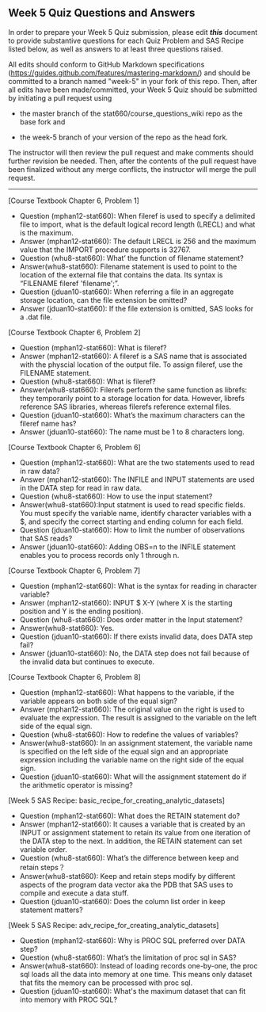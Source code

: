
## Week 5 Quiz Questions and Answers

In order to prepare your Week 5 Quiz submission, please edit ***this*** document to provide substantive questions for each Quiz Problem and SAS Recipe listed below, as well as answers to at least three questions raised.

All edits should conform to GitHub Markdown specifications (https://guides.github.com/features/mastering-markdown/) and should be committed to a branch named "week-5" in your fork of this repo. Then, after all edits have been made/committed, your Week 5 Quiz should be submitted by initiating a pull request using

- the master branch of the stat660/course_questions_wiki repo as the base fork and

- the week-5 branch of your version of the repo as the head fork.

The instructor will then review the pull request and make comments should further revision be needed. Then, after the contents of the pull request have been finalized without any merge conflicts, the instructor will merge the pull request.



********************************************************************************



[Course Textbook Chapter 6, Problem 1]
- Question (mphan12-stat660): When fileref is used to specify a delimited file to import, what is the default logical record length (LRECL) and what is the maximum.
- Answer (mphan12-stat660): The default LRECL is 256 and the maximum value that the IMPORT procedure supports is 32767.
- Question (whu8-stat660): What’ the function of filename statement?
- Answer(whu8-stat660): Filename statement is used to point to the location of the external file that contains the data. Its syntax is “FILENAME fileref 'filename';”.
- Question (jduan10-stat660): When referring a file in an aggregate storage location, can the file extension be omitted?
- Answer (jduan10-stat660): If the file extension is omitted, SAS looks for a .dat file.



[Course Textbook Chapter 6, Problem 2]
- Question (mphan12-stat660): What is fileref?
- Answer (mphan12-stat660): A fileref is a SAS name that is associated with the physcial location of the output file. To assign fileref, use the FILENAME statement.
- Question (whu8-stat660): What is fileref?
- Answer(whu8-stat660): Filerefs perform the same function as librefs: they temporarily point to a storage location for data. However, librefs reference SAS libraries, whereas filerefs reference external files.
- Question (jduan10-stat660): What’s the maximum characters can the fileref name has?
- Answer (jduan10-stat660): The name must be 1 to 8 characters long.



[Course Textbook Chapter 6, Problem 6]
- Question (mphan12-stat660): What are the two statements used to read in raw data?
- Answer (mphan12-stat660): The INFILE and INPUT statements are used in the DATA step for read in raw data.
- Question (whu8-stat660): How to use the input statement?
- Answer(whu8-stat660):Input statment is used to read specific fields. You must specify the variable name, identify character variables with a $, and specify the correct starting and ending column for each field. 
- Question (jduan10-stat660): How to limit the number of observations that SAS reads?
- Answer (jduan10-stat660): Adding OBS=n to the INFILE statement enables you to process records only 1 through n.



[Course Textbook Chapter 6, Problem 7]
- Question (mphan12-stat660): What is the syntax for reading in character variable?
- Answer (mphan12-stat660): INPUT <VARIABLE> $ X-Y (where X is the starting position and Y is the ending position).
- Question (whu8-stat660): Does order matter in the Input statement?
- Answer(whu8-stat660): Yes.
- Question (jduan10-stat660): If there exists invalid data, does DATA step fail?
- Answer (jduan10-stat660): No, the DATA step does not fail because of the invalid data but continues to execute.



[Course Textbook Chapter 6, Problem 8]
- Question (mphan12-stat660): What happens to the variable, if the variable appears on both side of the equal sign?
- Answer (mphan12-stat660): The original value on the right is used to evaluate the expression. The result is assigned to the variable on the left side of the equal sign.
- Question (whu8-stat660): How to redefine the values of variables?
- Answer(whu8-stat660): In an assignment statement, the variable name is specified on the left side of the equal sign and an appropriate expression including the variable name on the right side of the equal sign.
- Question (jduan10-stat660): What will the assignment statement do if the arithmetic operator is missing?



[Week 5 SAS Recipe: basic_recipe_for_creating_analytic_datasets]
- Question (mphan12-stat660): What does the RETAIN statement do?
- Answer (mphan12-stat660): It causes a variable that is created by an INPUT or assignment statement to retain its value from one iteration of the DATA step to the next. In addition, the RETAIN statement can set variable order.
- Question (whu8-stat660): What’s the difference between keep and retain steps？
- Answer(whu8-stat660): Keep and retain steps modify by different aspects of the program data vector aka the PDB that SAS uses to compile and execute a data stuff.
- Question (jduan10-stat660): Does the column list order in keep statement matters?



[Week 5 SAS Recipe: adv_recipe_for_creating_analytic_datasets]
- Question (mphan12-stat660): Why is PROC SQL preferred over DATA step?
- Question (whu8-stat660): What’s the limitation of proc sql in SAS?
- Answer(whu8-stat660): Instead of loading records one-by-one, the proc sql loads all the data into memory at one time. This means only dataset that fits the memory can be processed with proc sql.
- Question (jduan10-stat660): What's the maximum dataset that can fit into memory with PROC SQL?


